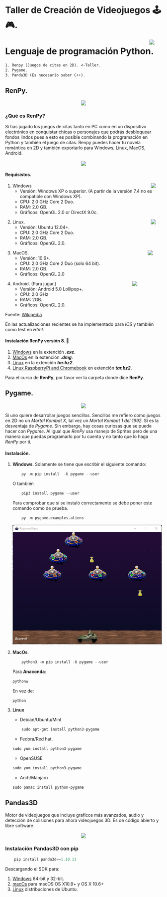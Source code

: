 # Taller de Creación de Videojuegos 🕹️🎮.

<p align = "right">
<img src="https://upload.wikimedia.org/wikipedia/commons/c/c3/Python-logo-notext.svg"
    width = "40px"
    align = "right"
    />
</p>


# Lenguaje de programación Python. 
    
    1. Renpy (Juegos de citas en 2D). <-Taller.
    2. Pygame.
    3. Panda3D (Es necesario saber C++).



## RenPy.
<p align = "center">
<img src = "https://upload.wikimedia.org/wikipedia/commons/7/7e/Ren%E2%80%99Py_Logo_6-13-6_200x307px.png"
    width = ""
    align = "center"/>
</p>

### ¿Qué es RenPy?
Si has jugado los juegos de citas tanto en PC como en un dispositivo electrónico en conquistar chicas o personajes que podrás desbloquear fondos lindos pues a esto es posible combinando la programación en Python y también el juego de citas. Renpy puedes hacer tu novela romántica en 2D y también exportarlo para Windows, Linux, MacOS, Android.


<p align = "center">
<img src = "https://cdn.akamai.steamstatic.com/steam/apps/698780/ss_c60999c236a809c04321017aa14e97e5ac9856a1.1920x1080.jpg?t=1586800322"
    width = ""
    align = "center"/>
</p>

#### Requisistos.
<p align = "right">
<img src = "https://upload.wikimedia.org/wikipedia/commons/c/c7/Windows_logo_-_2012.png"
    width = "35px"
    align = "right"/>
</p>

1. Windows
    - Versión: Windows XP o superior. (A partir de la versión 7.4 no es compatible con Windows XP).
    - CPU: 2.0 GHz Core 2 Duo.
    - RAM: 2.0 GB.
    - Gráficos: OpenGL 2.0 or DirectX 9.0c.
<p align = "right">
<img src = "https://upload.wikimedia.org/wikipedia/commons/d/dd/Linux_logo.jpg"
    width = "35px"
    align = "right"/>
</p>

2. Linux.
    - Versión: Ubuntu 12.04+.
    - CPU: 2.0 GHz Core 2 Duo.
    - RAM: 2.0 GB.
    - Gráficos: OpenGL 2.0.

<p align = "right">
<img src = "https://upload.wikimedia.org/wikipedia/commons/2/22/MacOS_logo_%282017%29.svg"
    width = "45px"
    align = "right"/>
</p>

3. MacOS. 
    - Versión: 10.6+.
    - CPU: 2.0 GHz Core 2 Duo (solo 64 bit).
    - RAM: 2.0 GB.
    - Gráficos: OpenGL 2.0

<p align = "right">
<img src = "https://upload.wikimedia.org/wikipedia/commons/3/3b/Android_new_logo_2019.svg"
    width = "95px"
    align = "right"/>
</p>

4. Android. (Para jugar.)
    - Versión: Android 5.0 Lollipop+.
    - CPU: 2.0 GHz
    - RAM: 2GB.
    - Gráficos: OpenGL 2.0.

Fuente: [Wikipedia](https://es.wikipedia.org/wiki/Ren%27Py)

En las actualizaciones recientes se ha implementado para *iOS* y también como test en *Html*.

#### Instalación RenPy versión 8. 🔨

1. [Windows](https://www.renpy.org/latest.html) en la extención ***.exe***.
2. [MacOs](https://www.renpy.org/latest.html) en la extención ***.dmg***.
3. [Linux](https://www.renpy.org/latest.html) en la extención ***tar.bz2***.
4. [Linux RaspberryPi and Chromebook](https://www.renpy.org/latest.html) en extención ***tar.bz2***.

Para el curso de **RenPy**, por favor ver la carpeta donde dice **RenPy**.

## Pygame. 


<p align = "center">
<img src = "https://upload.wikimedia.org/wikipedia/commons/a/a9/Pygame_logo.gif"
    width = ""
    align = "center"/>
</p>

Si uno quiere desarrollar juegos sencillos. Sencillos me refiero como juegos en 2D no un *Mortal Kombat X*, tal vez un *Mortal Kombat 1 del 1992*. Sí es la desventaja de *Pygame*. Sin embargo, hay cosas curiosas que se puede hacer con *Pygame*. Al igual que *RenPy* usa manejo de Sprites pero de una manera que puedas programarlo por tu cuenta y no tanto que lo haga *RenPy* por ti.

#### Instalación.
1. **Windows**. Solamente se tiene que escribir el siguiente comando:

    ```python
        py -m pip install  -U pygame --user
    ```
    O también
    ```python
        pip3 install pygame --user
    ```
    Para comprobar que sí se instaló correctamente se debe poner este comando como de prueba.
    
    ```python
        py -m pygame.examples.aliens
    ```

    <p align = "center">
    <img src="img/aliens.png" 
        aling = "center">
    </p>

2. **MacOs**. 

    ```python
        python3 -m pip install -U pygame --user
    ```
    Para **Anaconda**:
    ```python
    pythonw

    ```
    En vez de:
    ```python
    python

    ```
3. **Linux**
    - Debian/Ubuntu/Mint
    ```python
        sudo apt-get install python3-pygame
    ```
    - Fedora/Red hat.
    ```python
    sudo yum install python3-pygame
    ```
    - OpenSUSE
    ```python
    sudo yum install python3-pygame
    ```
    - Arch/Manjaro
    ```python
    sudo pamac install python-pygame
    ```
## Pandas3D
Motor de videojuegos que incluye graficos más avanzados, audio y detección de colisiones para ahora videojuegos 3D. Es de código abierto y libre software.

<p align = "center">
<img src ="https://upload.wikimedia.org/wikipedia/fr/thumb/1/11/Panda3D_Logo.png/220px-Panda3D_Logo.png"
align = "center"
width = "150px">
</p>

### Instalación Pandas3D con pip

```python
    pip install panda3d==1.10.11
```
Descargando el SDK para: 
1. [Windows](https://www.panda3d.org/download/sdk-1-10-11/) 64-bit y 32-bit.
2. [macOs](https://www.panda3d.org/download/sdk-1-10-11/) para macOS OS X10.9+ y OS X 10.6+
3. [Linux](https://www.panda3d.org/download/sdk-1-10-11/) distribuciones de Ubuntu.